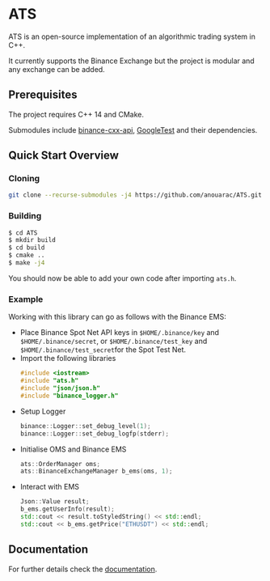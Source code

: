 # ATS
ATS is an open-source implementation of an algorithmic trading system in C++.

It currently supports the Binance Exchange but the project is modular and any exchange can be added.

## Prerequisites
The project requires C++ 14 and CMake.

Submodules include [binance-cxx-api](https://github.com/dmikushin/binance-cxx-api), [GoogleTest](https://github.com/google/googletest) and their dependencies.

## Quick Start Overview
### Cloning
```bash
git clone --recurse-submodules -j4 https://github.com/anouarac/ATS.git
```
### Building
```bash
$ cd ATS
$ mkdir build
$ cd build
$ cmake ..
$ make -j4
```
You should now be able to add your own code after importing ```ats.h```.

### Example
Working with this library can go as follows with the Binance EMS:

* Place Binance Spot Net API keys in ```$HOME/.binance/key``` and ```$HOME/.binance/secret```, or ```$HOME/.binance/test_key``` and ```$HOME/.binance/test_secret```for the Spot Test Net.
* Import the following libraries 
  ```CPP
  #include <iostream>
  #include "ats.h"
  #include "json/json.h"
  #include "binance_logger.h"
  ```
* Setup Logger
  ```CPP
  binance::Logger::set_debug_level(1);
  binance::Logger::set_debug_logfp(stderr);
  ```
* Initialise OMS and Binance EMS
  ```CPP
  ats::OrderManager oms;
  ats::BinanceExchangeManager b_ems(oms, 1);
  ```
* Interact with EMS
  ```CPP
  Json::Value result;
  b_ems.getUserInfo(result);
  std::cout << result.toStyledString() << std::endl;
  std::cout << b_ems.getPrice("ETHUSDT") << std::endl;
  ```
## Documentation
For further details check the [documentation](https://anouarac.github.io/ATS/).
